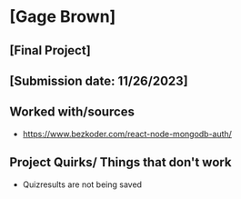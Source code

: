 
# [Gage Brown]
## [Final Project]
## [Submission date: 11/26/2023]
## Worked with/sources 
* https://www.bezkoder.com/react-node-mongodb-auth/
## Project Quirks/ Things that don't work
* Quizresults are not being saved
